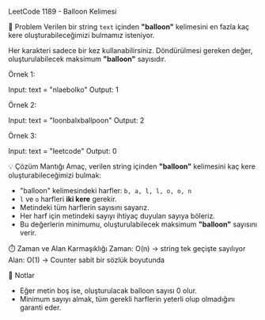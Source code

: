LeetCode 1189 - Balloon Kelimesi

📌 Problem
Verilen bir string `text` içinden **"balloon"** kelimesini en fazla kaç kere oluşturabileceğimizi bulmamız isteniyor.  

Her karakteri sadece bir kez kullanabilirsiniz. Döndürülmesi gereken değer, oluşturulabilecek maksimum **"balloon"** sayısıdır.

Örnek 1:

Input: text = "nlaebolko"
Output: 1

Örnek 2:

Input: text = "loonbalxballpoon"
Output: 2

Örnek 3:

Input: text = "leetcode"
Output: 0
 
💡 Çözüm Mantığı
Amaç, verilen string içinden **"balloon"** kelimesini kaç kere oluşturabileceğimizi bulmak:  

- "balloon" kelimesindeki harfler: `b, a, l, l, o, o, n`  
- `l` ve `o` harfleri **iki kere** gerekir.  
- Metindeki tüm harflerin sayısını sayarız.  
- Her harf için metindeki sayıyı ihtiyaç duyulan sayıya böleriz.  
- Bu değerlerin minimumu, oluşturulabilecek maksimum **"balloon"** sayısını verir.


⏱️ Zaman ve Alan Karmaşıklığı
Zaman: O(n) → string tek geçişte sayılıyor
Alan: O(1) → Counter sabit bir sözlük boyutunda

🔑 Notlar

* Eğer metin boş ise, oluşturulacak balloon sayısı 0 olur.
* Minimum sayıyı almak, tüm gerekli harflerin yeterli olup olmadığını garanti eder.

